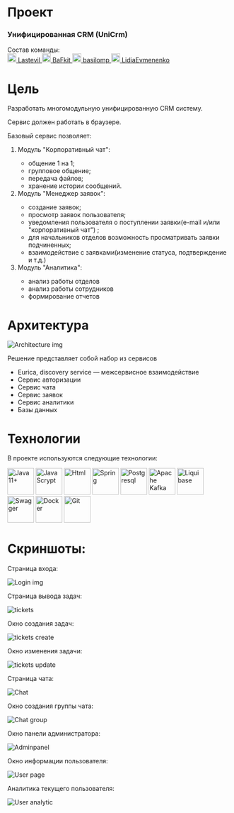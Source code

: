 <h1>Проект</h1>
<h3>Унифицированная CRM (UniCrm)</h3>
Состав команды:
<div>
<a href="https://github.com/lastevil"> <img width="20" background="white" src="https://icons-for-free.com/download-icon-coding+development+github+programming+social+icon-1320086085448562008_0.svg" alt="Lastevil"> Lastevil </a>
<a href="https://github.com/BaFkit"> <img width="20" src="https://icons-for-free.com/download-icon-coding+development+github+programming+social+icon-1320086085448562008_0.svg" alt="BaFkit"> BaFkit </a>
<a href="https://github.com/basilomp"> <img width="20" src="https://icons-for-free.com/download-icon-coding+development+github+programming+social+icon-1320086085448562008_0.svg" alt="basilomp"> basilomp </a>
<a href="https://github.com/LidiaEvmenenko"><img width="20" src="https://icons-for-free.com/download-icon-coding+development+github+programming+social+icon-1320086085448562008_0.svg" alt="LidiaEvmenenko"> LidiaEvmenenko</a>
</div>
<h1>Цель</h1>
<p>Разработать многомодульную унифицированную CRM систему.
</p>
Сервис должен работать в браузере.
<br>
<p>Базовый сервис позволяет:
</p>
<ol>
	<li>Модуль "Корпоративный чат":</li>
  <ul>
	  <li>общение 1 на 1;</li>
	  <li>групповое общение;</li>
	  <li>передача файлов;</li>
	  <li>хранение истории сообщений.</li>
  </ul>
	<li>Модуль "Менеджер заявок":</li>
  <ul>
	  <li>создание заявок;</li>
	  <li>просмотр заявок пользователя;</li>
	  <li>уведомления пользователя о поступлении заявки(e-mail и/или "корпоративный чат") ;</li>
	  <li>для начальников отделов возможность просматривать заявки подчиненных;</li>
	  <li>взаимодействие с заявками(изменение статуса, подтверждение и т.д.)</li>
  </ul>
	<li>Модуль "Аналитика":</li>
  <ul>
	  <li>анализ работы отделов </li>
	  <li>анализ работы сотрудников</li>
	  <li>формирование отчетов</li>
  </ul>
</ol>
<h1>Архитектура</h1>

![Architecture img](/images/Architecture.jpg)

<p>Решение представляет собой набор из сервисов
</p>
<ul>
	<li>Eurica, discovery service — межсервисное взаимодействие</li>
	<li>Сервис авторизации</li>
	<li>Сервис чата</li>
	<li>Сервис заявок</li>
	<li>Сервис аналитики</li>
	<li>Базы данных</li>
</ul>
<h1>Технологии </h1>
<p>В проекте используются следующие технологии:
</p>
<p border="2">
<img width="60" src="https://www.svgrepo.com/show/303388/java-4-logo.svg"  title="Java 11+" onclick="">
<img width="60" src="https://www.svgrepo.com/show/452045/js.svg" title="JavaScrypt" onclick="">
<img width="60" src="https://www.svgrepo.com/show/7866/html.svg" title="Html" onclick="">
<img width="60" src="https://www.svgrepo.com/show/376350/spring.svg" title="Spring" onclick="">
<img width="60" src="https://www.svgrepo.com/show/354200/postgresql.svg" title="Postgresql" onclick="">
<img width="60" src="https://www.businessprocessincubator.com/wp-content/uploads/thumbnails/thumbnail-152417.png" title="Apache Kafka" onclick="">
<img width="60" src="/images/Liquibase1.svg" title="Liquibase" onclick="">
<img width="60" src="https://www.svgrepo.com/show/354420/swagger.svg" title="Swagger" onclick="">
<img width="60" src="https://www.svgrepo.com/show/452192/docker.svg" title="Docker" onclick="">
<img width="60" src="https://www.svgrepo.com/show/452210/git.svg" title="Git" onclick="">
</p>
<h1>Скриншоты:</h1>
Страница входа:

![Login img](/images/login.png)

Страница вывода задач:

![tickets](/images/tickets.jpg)

Окно создания задач:

![tickets create](/images/tickets_create.jpg)

Окно изменения задачи:

![tickets update](/images/tickets_update.jpg)

Страница чата:

![Chat](/images/chat.jpg)

Окно создания группы чата:

![Chat group](/images/chatgroup.jpg)

Окно панели администратора:

![Adminpanel](/images/adminpanel.jpg)

Окно информации пользователя:

![User page](/images/userpage.jpg)

Аналитика текущего пользователя:

![User analytic](/images/Analytic.jpg)
